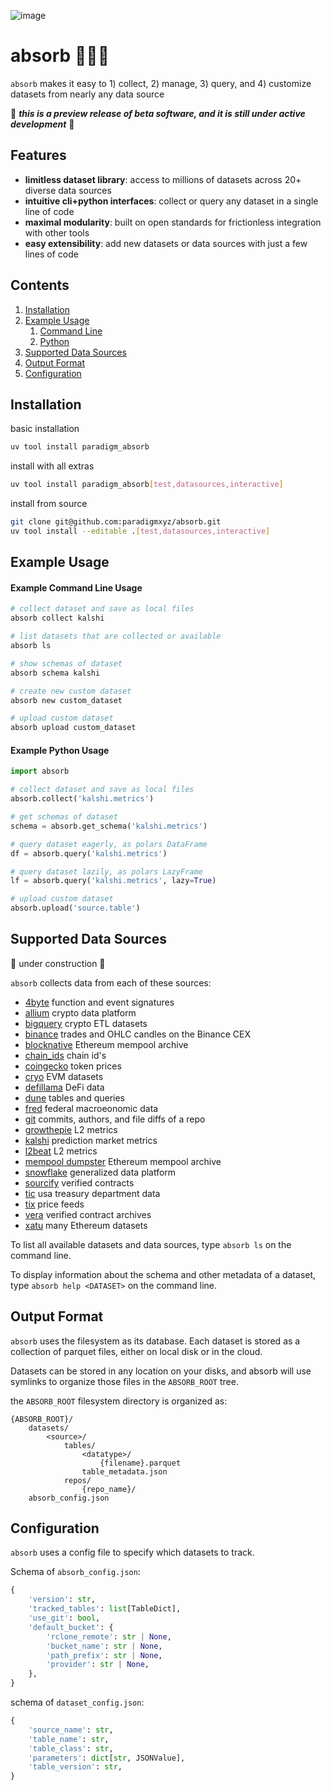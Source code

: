 ![image](https://github.com/user-attachments/assets/7323b83e-fc5b-496c-b67b-bad6a188873b)

# absorb 🧽🫧🫧

`absorb` makes it easy to 1) collect, 2) manage, 3) query, and 4) customize datasets from nearly any data source

🚧 ***this is a preview release of beta software, and it is still under active development*** 🚧

## Features
- **limitless dataset library**: access to millions of datasets across 20+ diverse data sources
- **intuitive cli+python interfaces**: collect or query any dataset in a single line of code
- **maximal modularity**: built on open standards for frictionless integration with other tools
- **easy extensibility**: add new datasets or data sources with just a few lines of code

## Contents
1. [Installation](#installation)
2. [Example Usage](#example-usage)
    1. [Command Line](#example-command-line-usage)
    2. [Python](#example-python-usage)
3. [Supported Data Sources](#supported-data-sources)
4. [Output Format](#output-format)
5. [Configuration](#configuration)


## Installation

basic installation
```bash
uv tool install paradigm_absorb
```

install with all extras
```bash
uv tool install paradigm_absorb[test,datasources,interactive]
```

install from source
```bash
git clone git@github.com:paradigmxyz/absorb.git
uv tool install --editable .[test,datasources,interactive]
```


## Example Usage

#### Example Command Line Usage

```bash
# collect dataset and save as local files
absorb collect kalshi

# list datasets that are collected or available
absorb ls

# show schemas of dataset
absorb schema kalshi

# create new custom dataset
absorb new custom_dataset

# upload custom dataset
absorb upload custom_dataset
```

#### Example Python Usage

```python
import absorb

# collect dataset and save as local files
absorb.collect('kalshi.metrics')

# get schemas of dataset
schema = absorb.get_schema('kalshi.metrics')

# query dataset eagerly, as polars DataFrame
df = absorb.query('kalshi.metrics')

# query dataset lazily, as polars LazyFrame
lf = absorb.query('kalshi.metrics', lazy=True)

# upload custom dataset
absorb.upload('source.table')
```


## Supported Data Sources

🚧 under construction 🚧

`absorb` collects data from each of these sources:

- [4byte](https://www.4byte.directory) function and event signatures
- [allium](https://www.allium.so) crypto data platform
- [bigquery](https://cloud.google.com/blockchain-analytics/docs/supported-datasets) crypto ETL datasets
- [binance](https://data.binance.vision) trades and OHLC candles on the Binance CEX
- [blocknative](https://docs.blocknative.com/data-archive/mempool-archive) Ethereum mempool archive
- [chain_ids](https://github.com/ethereum-lists/chains) chain id's
- [coingecko](https://www.coingecko.com/) token prices
- [cryo](https://github.com/paradigmxyz/cryo) EVM datasets
- [defillama](https://defillama.com) DeFi data
- [dune](https://dune.com) tables and queries
- [fred](https://fred.stlouisfed.org) federal macroeonomic data
- [git](https://git-scm.com) commits, authors, and file diffs of a repo
- [growthepie](https://www.growthepie.xyz) L2 metrics
- [kalshi](https://kalshi.com) prediction market metrics
- [l2beat](https://l2beat.com) L2 metrics
- [mempool dumpster](https://mempool-dumpster.flashbots.net) Ethereum mempool archive
- [snowflake](https://www.snowflake.com/) generalized data platform
- [sourcify](https://sourcify.dev) verified contracts
- [tic](https://ticdata.treasury.gov) usa treasury department data
- [tix](https://github.com/paradigmxyz/tix) price feeds
- [vera](https://verifieralliance.org) verified contract archives
- [xatu](https://github.com/ethpandaops/xatu-data) many Ethereum datasets

To list all available datasets and data sources, type `absorb ls` on the command line.

To display information about the schema and other metadata of a dataset, type `absorb help <DATASET>` on the command line.


## Output Format

`absorb` uses the filesystem as its database. Each dataset is stored as a collection of parquet files, either on local disk or in the cloud.

Datasets can be stored in any location on your disks, and absorb will use symlinks to organize those files in the `ABSORB_ROOT` tree.

the `ABSORB_ROOT` filesystem directory is organized as:

```
{ABSORB_ROOT}/
    datasets/
        <source>/
            tables/
                <datatype>/
                    {filename}.parquet
                table_metadata.json
            repos/
                {repo_name}/
    absorb_config.json
```

## Configuration

`absorb` uses a config file to specify which datasets to track.

Schema of `absorb_config.json`:

```python
{
    'version': str,
    'tracked_tables': list[TableDict],
    'use_git': bool,
    'default_bucket': {
        'rclone_remote': str | None,
        'bucket_name': str | None,
        'path_prefix': str | None,
        'provider': str | None,
    },
}
```

schema of `dataset_config.json`:

```python
{
    'source_name': str,
    'table_name': str,
    'table_class': str,
    'parameters': dict[str, JSONValue],
    'table_version': str,
}
```
